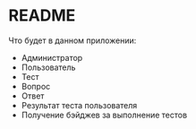 # README

Что будет в данном приложении:

- Администратор
- Пользователь
- Тест   
- Вопрос
- Ответ     
- Результат теста пользователя
- Получение бэйджев за выполнение тестов